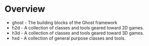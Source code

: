 # Overview
* ghost - The building blocks of the Ghost framework
* h2d   - A collection of classes and tools geared toward 2D games.
* h3d   - A collection of classes and tools geared toward 3D games.
* hxd   - A collection of general purpose classes and tools.